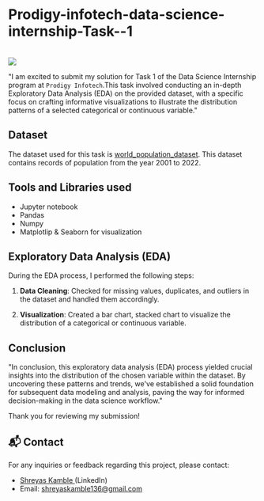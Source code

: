 # Prodigy-infotech-data-science-internship-Task--1
<br>
<img src="https://github.com/kindo-tk/PRODIGY_DS_01/blob/main/ds1.png"   >

"I am excited to submit my solution for Task 1 of the Data Science Internship program at `Prodigy Infotech`.This task involved conducting an in-depth Exploratory Data Analysis (EDA) on the provided dataset, with a specific focus on crafting informative visualizations to illustrate the distribution patterns of a selected categorical or continuous variable."

## Dataset

The dataset used for this task is <a href="https://github.com/kindo-tk/PRODIGY_DS_01/blob/main/worldpopulationdata.csv">world_population_dataset</a>. This dataset contains records of population from the year 2001 to 2022. 

## Tools and Libraries used
- Jupyter notebook
- Pandas
- Numpy
- Matplotlip & Seaborn for visualization



## Exploratory Data Analysis (EDA)

During the EDA process, I performed the following steps:

1. **Data Cleaning**: Checked for missing values, duplicates, and outliers in the dataset and handled them accordingly.

2. **Visualization**: Created a bar chart, stacked chart to visualize the distribution of a categorical or continuous variable. 



## Conclusion

"In conclusion, this exploratory data analysis (EDA) process yielded crucial insights into the distribution of the chosen variable within the dataset. By uncovering these patterns and trends, we've established a solid foundation for subsequent data modeling and analysis, paving the way for informed decision-making in the data science workflow."

Thank you for reviewing my submission!

## 📬 Contact

For any inquiries or feedback regarding this project, please contact:

- <a>[Shreyas Kamble ](http://linkedin.com/in/shreyas-kamble-a3699b27b)(LinkedIn)</a>
- Email: shreyaskamble136@gmail.com
